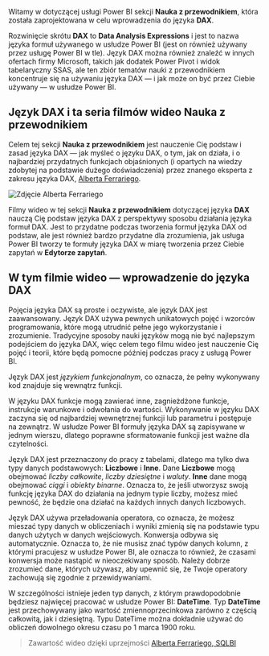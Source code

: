 Witamy w dotyczącej usługi Power BI sekcji **Nauka z przewodnikiem**, która została zaprojektowana w celu wprowadzenia do języka **DAX**.

Rozwinięcie skrótu **DAX** to **Data Analysis Expressions** i jest to nazwa języka formuł używanego w usłudze Power BI (jest on również używany przez usługę Power BI w tle). Język DAX można również znaleźć w innych ofertach firmy Microsoft, takich jak dodatek Power Pivot i widok tabelaryczny SSAS, ale ten zbiór tematów nauki z przewodnikiem koncentruje się na używaniu języka DAX — i jak może on być przez Ciebie używany — w usłudze Power BI.

## <a name="dax-and-this-guided-learning-video-series"></a>Język DAX i ta seria filmów wideo Nauka z przewodnikiem
Celem tej sekcji **Nauka z przewodnikiem** jest nauczenie Cię podstaw i zasad języka DAX — jak myśleć o języku DAX, o tym, jak on działa, i o najbardziej przydatnych funkcjach objaśnionych (i opartych na wiedzy zdobytej na podstawie dużego doświadczenia) przez znanego eksperta z zakresu języka DAX, [Alberta Ferrariego](http://www.sqlbi.com/learning-dax/?utm_source=powerbi&utm_medium=marketing&utm_campaign=after-summit).

![Zdjęcie Alberta Ferrariego](media/7-1-intro-to-dax/intro_dax_6_alberto_ferrari.png)

Filmy wideo w tej sekcji **Nauka z przewodnikiem** dotyczącej języka **DAX** nauczą Cię podstaw języka DAX z perspektywy sposobu działania języka formuł DAX. Jest to przydatne podczas tworzenia formuł języka DAX od podstaw, ale jest również bardzo przydatne dla zrozumienia, jak usługa Power BI tworzy te formuły języka DAX w miarę tworzenia przez Ciebie zapytań w **Edytorze zapytań**.

## <a name="in-this-video---introduction-to-dax"></a>W tym filmie wideo — wprowadzenie do języka DAX
Pojęcia języka DAX są proste i oczywiste, ale język DAX jest zaawansowany. Język DAX używa pewnych unikatowych pojęć i wzorców programowania, które mogą utrudnić pełne jego wykorzystanie i zrozumienie. Tradycyjne sposoby nauki języków mogą nie być najlepszym podejściem do języka DAX, więc celem tego filmu wideo jest nauczenie Cię pojęć i teorii, które będą pomocne później podczas pracy z usługą Power BI.

Język DAX jest *językiem funkcjonalnym*, co oznacza, że pełny wykonywany kod znajduje się wewnątrz funkcji.

W języku DAX funkcje mogą zawierać inne, zagnieżdżone funkcje, instrukcje warunkowe i odwołania do wartości. Wykonywanie w języku DAX zaczyna się od najbardziej wewnętrznej funkcji lub parametru i postępuje na zewnątrz. W usłudze Power BI formuły języka DAX są zapisywane w jednym wierszu, dlatego poprawne sformatowanie funkcji jest ważne dla czytelności.

Język DAX jest przeznaczony do pracy z tabelami, dlatego ma tylko dwa typy danych podstawowych: **Liczbowe** i **Inne**. Dane **Liczbowe** mogą obejmować *liczby całkowite*, *liczby dziesiętne* i *waluty*. **Inne** dane mogą obejmować *ciągi* i *obiekty binarne*. Oznacza to, że jeśli utworzysz swoją funkcję języka DAX do działania na jednym typie liczby, możesz mieć pewność, że będzie ona działać na każdych innych danych liczbowych.

Język DAX używa przeładowania operatora, co oznacza, że możesz mieszać typy danych w obliczeniach i wyniki zmienią się na podstawie typu danych użytych w danych wejściowych. Konwersja odbywa się automatycznie. Oznacza to, że nie musisz znać typów danych kolumn, z którymi pracujesz w usłudze Power BI, ale oznacza to również, że czasami konwersja może nastąpić w nieoczekiwany sposób. Należy dobrze zrozumieć dane, których używasz, aby upewnić się, że Twoje operatory zachowują się zgodnie z przewidywaniami.

W szczególności istnieje jeden typ danych, z którym prawdopodobnie będziesz najwięcej pracować w usłudze Power BI: **DateTime**. Typ **DateTime** jest przechowywany jako wartość zmiennoprzecinkowa zarówno z częścią całkowitą, jak i dziesiętną. Typu DateTime można dokładnie używać do obliczeń dowolnego okresu czasu po 1 marca 1900 roku.

> Zawartość wideo dzięki uprzejmości [Alberta Ferrariego, SQLBI](http://www.sqlbi.com/learning-dax/?utm_source=powerbi&utm_medium=marketing&utm_campaign=after-summit)
> 
> 

